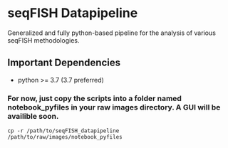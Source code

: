 # seqFISH Datapipeline
Generalized and fully python-based pipeline for the analysis of various seqFISH methodologies.

## Important Dependencies
- python >= 3.7 (3.7 preferred)

### For now, just copy the scripts into a folder named notebook_pyfiles in your raw images directory. A GUI will be availible soon. 
```
cp -r /path/to/seqFISH_datapipeline /path/to/raw/images/notebook_pyfiles
```

